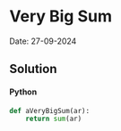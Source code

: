 
# Very Big Sum

Date: 27-09-2024

## Solution
#### Python
```python
def aVeryBigSum(ar):
    return sum(ar)
```
        